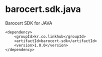 barocert.sdk.java
================

Barocert SDK for JAVA


    <dependency>
        <groupId>kr.co.linkhub</groupId>
        <artifactId>barocert-sdk</artifactId>
        <version>1.0.0</version>
    </dependency>
